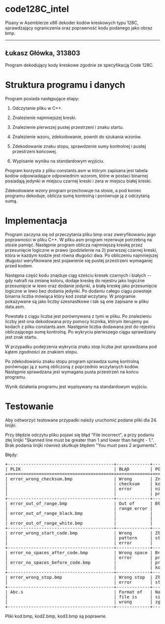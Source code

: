 # code128C_intel
Pisany w Asemblerze x86 dekoder kodów kreskowych typu 128C, sprawdzający ograniczenia oraz poprawność kodu podanego jako obraz bmp.

---
Łukasz Główka, 313803
---

Program dekodujący kody kreskowe zgodnie ze specyfikacją Code 128C.

# Struktura programu i danych

Program posiada następujące etapy:

1)  Odczytanie pliku w C++.

2)  Znalezienie najmniejszej kreski.

3)  Znalezienie pierwszej pustej przestrzeni i znaku startu.

4)  Znalezienie wzoru, zdekodowanie, powrót do szukania wzorów.

5)  Zdekodowanie znaku stopu, sprawdzenie sumy kontrolnej i pustej
    przestrzeni końcowej.

6)  Wypisanie wyniku na standardowym wyjściu.

Program korzysta z pliku constants.asm w którym zapisana jest tabela
kodów odpowiadające odpowiednim wzorom, które w postaci binarnej
posiadają jedynki w miejscu czarnej kreski i zera w miejscu białej
kreski.

Zdekodowane wzory program przechowuje na stosie, a pod koniec programu
dekoduje, oblicza sumę kontrolną i porównuje ją z odczytaną sumą.

# Implementacja

Program zaczyna się od przeczytania pliku bmp oraz zweryfikowaniu jego
poprawności w pliku C++. W pliku asm program rezerwuje potrzebną na
stosie pamięć. Następnie program oblicza najmniejszą kreskę przez
przesunięcie logiczne w prawo (podzielenie na 2) pierwszej czarnej
kreski, która w każdym kodzie jest równa długości dwa. Po obliczeniu
najmniejszej długości weryfikowane jest pojawienie się pustej
przestrzeni wymaganej przed kodem.

Następna część kodu znajduje ciąg sześciu kresek czarnych i białych --
gdy natrafi na zmianę koloru, dodaje kreskę do rejestru jako logiczne
przesunięcie w lewo oraz dodanie jedynki, a białą kreskę jako
przesunięcie logiczne w lewo bez dodania jedynki. Po dodaniu całego
ciągu powstaje binarna liczba mówiąca który kod został wczytany. W
programie pokazywane są jako liczby szesnastkowe i tak są one zapisane w
pliku data.asm.

Powstała z ciągu liczba jest porównywana z tymi w pliku. Po znalezieniu
liczby jest ona dekodowana przy pomocy licznika, którym iterujemy po
kodach z pliku constants.asm. Następnie liczba dodawana jest do rejestru
obliczającego sumę kontrolną. Po wykryciu pierwszego ciągu sprawdzany
jest znak startu.

W przypadku podejrzenia wykrycia znaku stop liczba jest sprawdzana pod
kątem zgodności ze znakiem stopu.

Po zdekodowaniu znaku stopu program sprawdza sumę kontrolną porównując
ją z sumą obliczoną z poprzednio wczytanych kodów. Następnie sprawdzana
jest wymagana pusta przestrzeń na końcu programu.

Wynik działania programu jest wypisywany na standardowym wyjściu.

# Testowanie

Aby odtworzyć testowane przypadki należy uruchomić podane pliki dla 24.
linijki.

Przy błędzie odczytu pliku pojawi się błąd \"File incorrect\", a przy
podaniu złej linijki \"Skanned line must be greater than 1 and lower
than height - 1.\". Brak podania linijki również skutkuje błędem \"You
must pass 2 arguments\".

Błędy:

<pre>
+-----------------------------------------+-------------+--------------+
| PLIK                                    | BŁĄD        | POWÓD        |
+=========================================+=============+==============+
| error_wrong_checksum.bmp                | Wrong       | Znak         |
|                                         | checksum    | kontrolny    |
|                                         | error       | nie jest     |
|                                         |             | prawidłowy.  |
+-----------------------------------------+-------------+--------------+
| error_out_of_range.bmp                  | Out of      | Błędny wzór. |
|                                         | range error |              |
| error_out_of_range_black.bmp            |             |              |
|                                         |             |              |
| error_out_of_range_white.bmp            |             |              |
+-----------------------------------------+-------------+--------------+
| error_wrong_start_code.bmp              | Wrong       | Zły kod      |
|                                         | pattern     | startu.      |
|                                         | error       |              |
+-----------------------------------------+-------------+--------------+
| error_no_spaces_after_code.bmp          | Wrong space | Brak pustej  |
|                                         | error       | przestrzeni  |
| error_no_spaces_before_code.bmp         |             | przed/po     |
|                                         |             | kodzie.      |
+-----------------------------------------+-------------+--------------+
| error_wrong_stop.bmp                    | Wrong stop  | Zły kod      |
|                                         | error       | stopu.       |
+-----------------------------------------+-------------+--------------+
| Abc.s                                   | Format of   | Nazwa pliku  |
|                                         | file is     | się nie      |
|                                         | wrong       | zgadza.      |
+-----------------------------------------+-------------+--------------+
</pre>

Pliki kod.bmp, kod2.bmp, kod3.bmp są poprawne.
